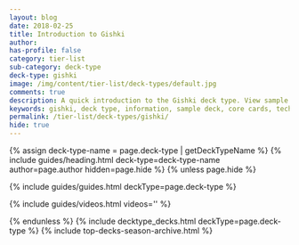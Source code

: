 ```yaml
---
layout: blog
date: 2018-02-25
title: Introduction to Gishki
author: 
has-profile: false
category: tier-list
sub-category: deck-type
deck-type: gishki
image: /img/content/tier-list/deck-types/default.jpg
comments: true
description: A quick introduction to the Gishki deck type. View sample deck, core cards, tech cards, quick tips, guides, videos and other information.
keywords: gishki, deck type, information, sample deck, core cards, tech cards, quick tips, guides, videos
permalink: /tier-list/deck-types/gishki/
hide: true
---
```


{% assign deck-type-name = page.deck-type | getDeckTypeName %}
{% include guides/heading.html deck-type=deck-type-name author=page.author hidden=page.hide %}
{% unless page.hide %}

<!-- CONTENT GOES HERE -->

{% include guides/guides.html deckType=page.deck-type %}

{% include guides/videos.html videos='' %}

{% endunless %}
{% include decktype_decks.html deckType=page.deck-type %}
{% include top-decks-season-archive.html %}